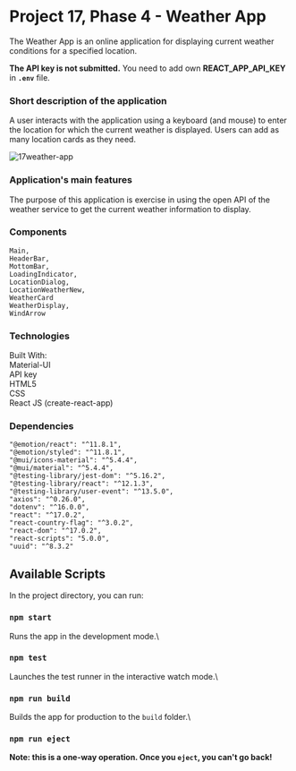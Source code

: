 # Project 17, Phase 4 - Weather App

The Weather App is an online application for displaying current weather conditions for a specified location. 

**The API key is not submitted.** You need to add own **REACT_APP_API_KEY** in **`.env`**  file.

### Short description of the application

A user interacts with the application using a keyboard (and mouse) to enter the location for which the current weather is displayed. Users can add as many location cards as they need.

![17weather-app](https://user-images.githubusercontent.com/90348779/157484564-a11b4b57-c83a-4c72-a936-55f03f0d965c.png)

### Application's main features

The purpose of this application is exercise in using the open API of the weather service to get the current weather information to display.

### Components

    Main,  
    HeaderBar,
    MottomBar,
    LoadingIndicator,
    LocationDialog, 
    LocationWeatherNew,
    WeatherCard
    WeatherDisplay,
    WindArrow  

### Technologies

Built With:  
    Material-UI  
    API key  
    HTML5   
    CSS  
    React JS (create-react-app)  

### Dependencies

    "@emotion/react": "^11.8.1",
    "@emotion/styled": "^11.8.1",
    "@mui/icons-material": "^5.4.4",
    "@mui/material": "^5.4.4",
    "@testing-library/jest-dom": "^5.16.2",
    "@testing-library/react": "^12.1.3",
    "@testing-library/user-event": "^13.5.0",
    "axios": "^0.26.0",
    "dotenv": "^16.0.0",
    "react": "^17.0.2",
    "react-country-flag": "^3.0.2",
    "react-dom": "^17.0.2",
    "react-scripts": "5.0.0",
    "uuid": "^8.3.2"  

## Available Scripts

In the project directory, you can run:

### `npm start`

Runs the app in the development mode.\

### `npm test`

Launches the test runner in the interactive watch mode.\

### `npm run build`

Builds the app for production to the `build` folder.\

### `npm run eject`

**Note: this is a one-way operation. Once you `eject`, you can't go back!**